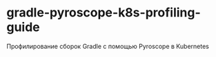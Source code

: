 # gradle-pyroscope-k8s-profiling-guide
Профилирование сборок Gradle с помощью Pyroscope в Kubernetes
